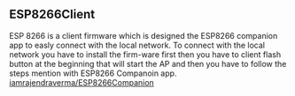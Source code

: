 ## ESP8266Client 
ESP 8266 is a client  firmware which is designed the ESP8266 companion app to easly connect with the local network. To connect with the local network you have to install the firm-ware first then  you have to client flash button at the beginning  that will start the AP   and then you have to follow the steps mention with ESP8266 Companoin app.
[iamrajendraverma/ESP8266Companion](https://github.com/iamrajendraverma/ESP8266Companion)

